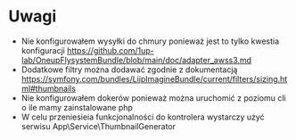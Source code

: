 # Uwagi
* Nie konfigurowałem wysyłki do chmury ponieważ jest to tylko kwestia konfiguracji https://github.com/1up-lab/OneupFlysystemBundle/blob/main/doc/adapter_awss3.md
* Dodatkowe filtry można dodawać zgodnie z dokumentacją https://symfony.com/bundles/LiipImagineBundle/current/filters/sizing.html#thumbnails
* Nie konfigurowałem dokerów ponieważ można uruchomić z poziomu cli o ile mamy zainstalowane php
* W celu przeniesieia funkcjonalności do kontrolera wystarczy użyć serwisu App\Service\ThumbnailGenerator